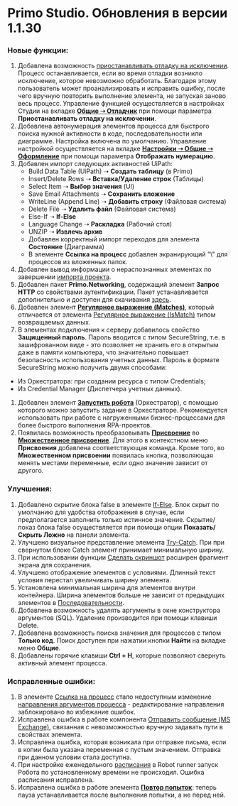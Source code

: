 # Primo Studio. Обновления в версии 1.1.30

### Новые функции:

1. Добавлена возможность [приостанавливать отладку на исключении](https://docs.primo-rpa.ru/primo-rpa/primo-studio/process/debug). Процесс останавливается, если во время отладки возникло исключение, которое невозможно обработать. Благодаря этому пользователь может проанализировать и исправить ошибку, после чего вручную повторить выполнение элемента, не запуская заново весь процесс. Управление функцией осуществляется в настройках Студии на вкладке [**Общие ➝ Отладчик**](https://docs.primo-rpa.ru/primo-rpa/primo-studio/settings#otladchik) при помощи параметра **Приостанавливать отладку на исключении**.
1. Добавлена автонумерация элементов процесса для быстрого поиска нужной активности в коде, последовательности или диаграмме. Настройка включена по умолчанию. Управление настройкой осуществляется на вкладке [**Настройки ➝ Общие ➝ Оформление**](https://docs.primo-rpa.ru/primo-rpa/primo-studio/settings#oformlenie) при помощи параметра **Отображать нумерацию**.
1. Добавлен импорт следующих активностей UiPath:
   * Build Data Table (UiPath) ➝ **Создать таблицу** (в Primo) 
   * Insert/Delete Rows ➝ **Вставка/Удаление строк** (Таблицы)
   * Select Item ➝ **Выбор значения** (UI)
   * Save Email Attachments ➝ **Сохранить вложение**
   * WriteLine (Append Line) ➝ **Добавить строку** (Файловая система)
   * Delete File ➝ **Удалить файл** (Файловая система)
   * Else-If ➝ **If-Else**
   * Language Change ➝ **Раскладка** (Рабочий стол)
   * UNZIP ➝ **Извлечь архив**
   * Добавлен корректный импорт переходов для элемента **Состояние** (Диаграмма) 
   * В элементе **Ссылка на процесс** добавлен экранирующий "\\" для процессов из вложенных папок.
1. Добавлен вывод информации о нераспознанных элементах по завершении [импорта проекта](https://docs.primo-rpa.ru/primo-rpa/primo-studio/tools/import).
1. Добавлен пакет **Primo.Networking**, содержащий элемент **Запрос HTTP** со свойствами аутентификации. Пакет устанавливается дополнительно и доступен для скачивания [здесь](https://www.nuget.org/packages/manage/upload).
1. Добавлен элемент [**Регулярное выражение (Matches)**](https://docs.primo-rpa.ru/primo-rpa/g_elements/osnovnye-elementy/els_data/els_data_strings/el_stringmatches), который отличается от элемента [Регулярное выражение (IsMatch)](https://docs.primo-rpa.ru/primo-rpa/g_elements/osnovnye-elementy/els_data/els_data_strings/el_regex) типом возвращаемых данных.
1. В элементах подключения к серверу добавилось свойство **Защищенный пароль**. Пароль вводится с типом SecureString, т.е. в зашифрованном виде - это позволяет не хранить его в открытым даже в памяти компьютера, что значительно повышает безопасность использования учетных данных. Пароль в формате SecureString можно получить двумя способами:
  * Из Оркестратора: при создании ресурса с типом Credentials; 
  * Из Credential Manager (Диспетчера учетных данных).
1. Добавлен элемент [**Запустить робота**](https://docs.primo-rpa.ru/primo-rpa/g_elements/osnovnye-elementy/orkestrator/els_process/el_invokerobot) (Оркестратор), с помощью которого можно запустить задание в Оркестраторе. Рекомендуется использовать при работе с нагруженными бизнес-процессами для более быстрого выполнения RPA-проектов.
1. Появилась возможность преобразовывать [**Присвоение**](https://docs.primo-rpa.ru/primo-rpa/g_elements/osnovnye-elementy/els_logic/el_logic_assign) во [**Множественное присвоение**](https://docs.primo-rpa.ru/primo-rpa/g_elements/osnovnye-elementy/els_logic/el_multipleassign). Для этого в контекстном меню **Присвоения** добавлена соответствующая команда. Кроме того, во **Множественном присвоении** появилась кнопка, позволяющая менять местами переменные, если одно значение зависит от другого. 

### Улучшения:

1. Добавлено скрытие блока false в элементе [If-Else](https://docs.primo-rpa.ru/primo-rpa/g_elements/osnovnye-elementy/els_logic/el_logic_ifelse). Блок скрыт по умолчанию для удобства отображения в случае, если предполагается заполнить только истинное значение. Скрытие/показ блока false осуществляется при помощи опции **Показать/Скрыть Ложно** на панели элемента.
1. Улучшено визуальное представление элемента [Try-Catch](https://docs.primo-rpa.ru/primo-rpa/g_elements/osnovnye-elementy/els_logic/el_logic_trycatch). При при свернутом блоке Catch элемент принимает минимальную ширину. 
1. При использовании функции [Сделать скриншот](https://docs.primo-rpa.ru/primo-rpa/primo-studio/process/elements#rabota-so-skrinshotami-vnutri-elementa) расширен фрагмент экрана для сохранения.
1. Улучшено отображение элементов с условиями. Длинный текст условия перестал увеличивать ширину элемента. 
1. Установлена минимальная ширина для элементов внутри контейнера. Ширина элементов больше не зависит от предыдущих элементов в [Последовательности](https://docs.primo-rpa.ru/primo-rpa/g_elements/osnovnye-elementy/els_diagramm/el_sequence).
1. Добавлена возможность удалять аргументы в окне конструктора аргументов (SQL). Удаление производится при помощи клавиши Delete.
1. Добавлена возможность поиска значения для процессов с типом **Только код**. Поиск доступен при нажатии кнопки **Найти** на вкладке меню **Общие**.
1. Добавлены горячие клавиши **Ctrl + H**, которые позволяют свернуть активный элемент процесса. 


### Исправленные ошибки:

1. В элементе [Ссылка на процесс](https://docs.primo-rpa.ru/primo-rpa/g_elements/osnovnye-elementy/els_logic/el_logic_link) стало недоступным изменение [направления аргументов процесса](https://docs.primo-rpa.ru/primo-rpa/primo-studio/process/variables#argumenty) - редактирование направления заблокировано во избежание ошибок.
1. Исправлена ошибка в работе компонента [Отправить сообщение (MS Exchange)](https://docs.primo-rpa.ru/primo-rpa/g_elements/osnovnye-elementy/els_mail/els_exchange/el_send), связанная с невозможностью вручную задавать пути в свойствах элемента.
1. Исправлена ошибка, которая возникала при отправке письма, если в копии была указана переменная с пустым значением. Отправка при данном условии стала доступна.
1. При настройке еженедельного [расписания](https://docs.primo-rpa.ru/primo-rpa/primo-robot-runner/modules/schedules) в Robot runner запуск Робота по установленному времени не происходил. Ошибка расписания исправлена.
1. Исправлена ошибка в работе элемента [**Повтор попыток**](https://docs.primo-rpa.ru/primo-rpa/g_elements/osnovnye-elementy/els_logic/el_retry): теперь пауза устанавливается после выполнения попытки, а не перед ней.






